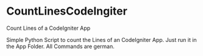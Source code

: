 # CountLinesCodeIngiter
Count Lines of a CodeIgniter App 

Simple Python Script to count the Lines of an CodeIgniter App.
Just run it in the App Folder.
All Commands are german.
